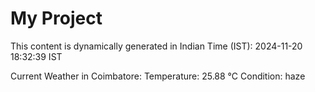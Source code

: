 # My Project

This content is dynamically generated in Indian Time (IST): 2024-11-20 18:32:39 IST


Current Weather in Coimbatore:
Temperature: 25.88 °C
Condition: haze
